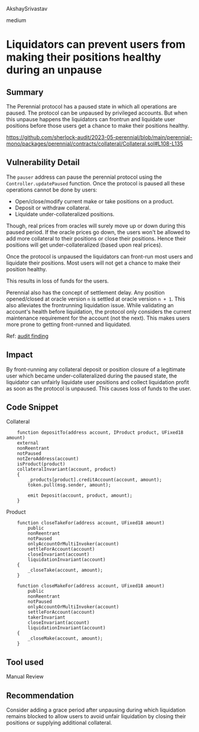 AkshaySrivastav

medium

# Liquidators can prevent users from making their positions healthy during an unpause

## Summary
The Perennial protocol has a paused state in which all operations are paused. The protocol can be unpaused by privileged accounts. But when this unpause happens the liquidators can frontrun and liquidate user positions before those users get a chance to make their positions healthy.  

https://github.com/sherlock-audit/2023-05-perennial/blob/main/perennial-mono/packages/perennial/contracts/collateral/Collateral.sol#L108-L135

## Vulnerability Detail
The `pauser` address can pause the perennial protocol using the `Controller.updatePaused` function. Once the protocol is paused all these operations cannot be done by users:
- Open/close/modify current make or take positions on a product.
- Deposit or withdraw collateral.
- Liquidate under-collateralized positions.

Though, real prices from oracles will surely move up or down during this paused period. If the oracle prices go down, the users won't be allowed to add more collateral to their positions or close their positions. Hence their positions will get under-collateralized (based upon real prices).

Once the protocol is unpaused the liquidators can front-run most users and liquidate their positions. Most users will not get a chance to make their position healthy.

This results in loss of funds for the users.

Perennial also has the concept of settlement delay. Any position opened/closed at oracle version `n` is settled at oracle version `n + 1`. This also alleviates the frontrunning liquidation issue. While validating an account's health before liquidation, the protocol only considers the current maintenance requirement for the account (not the next). This makes users more prone to getting front-runned and liquidated.

Ref: [audit finding](https://github.com/sherlock-audit/2023-03-notional-judging/issues/203)

## Impact
By front-running any collateral deposit or position closure of a legitimate user which became under-collateralized during the paused state, the liquidator can unfairly liquidate user positions and collect liquidation profit as soon as the protocol is unpaused. This causes loss of funds to the user.

## Code Snippet

Collateral
```solidity
    function depositTo(address account, IProduct product, UFixed18 amount)
    external
    nonReentrant
    notPaused
    notZeroAddress(account)
    isProduct(product)
    collateralInvariant(account, product)
    {
        _products[product].creditAccount(account, amount);
        token.pull(msg.sender, amount);

        emit Deposit(account, product, amount);
    }
```

Product
```solidity
    function closeTakeFor(address account, UFixed18 amount)
        public
        nonReentrant
        notPaused
        onlyAccountOrMultiInvoker(account)
        settleForAccount(account)
        closeInvariant(account)
        liquidationInvariant(account)
    {
        _closeTake(account, amount);
    }

    function closeMakeFor(address account, UFixed18 amount)
        public
        nonReentrant
        notPaused
        onlyAccountOrMultiInvoker(account)
        settleForAccount(account)
        takerInvariant
        closeInvariant(account)
        liquidationInvariant(account)
    {
        _closeMake(account, amount);
    }
```

## Tool used

Manual Review

## Recommendation
Consider adding a grace period after unpausing during which liquidation remains blocked to allow users to avoid unfair liquidation by closing their positions or supplying additional collateral.
